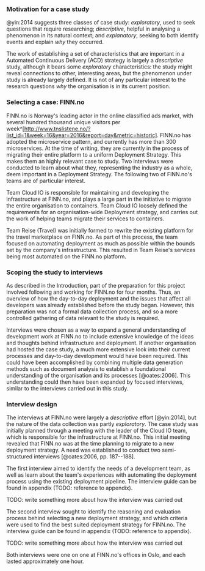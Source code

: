### Motivation for a case study

@yin:2014 suggests three classes of case study: _exploratory_, used to seek questions that require researching; _descriptive_, helpful in analysing a phenomenon in its natural context; and _explanatory_, seeking to both identify events and explain _why_ they occurred.

The work of establishing a set of characteristics that are important in a Automated Continuous Delivery (ACD) strategy is largely a _descriptive_ study, although it bears some _exploratory_ characteristics: the study might reveal connections to other, interesting areas, but the phenomenon under study is already largely defined. It is not of any particular interest to the research questions _why_ the organisation is in its current position.

### Selecting a case: FINN.no

FINN.no is Norway's leading actor in the online classified ads market, with several hundred thousand unique visitors per week^[http://www.tnslistene.no/?list_id=1&week=16&year=2016&report=day&metric=historic]. FINN.no has adopted the microservice pattern, and currently has more than 300 microservices. At the time of writing, they are currently in the process of migrating their entire platform to a uniform Deployment Strategy. This makes them an highly relevant case to study. Two interviews were conducted to learn about what they, representing the industry as a whole, deem important in a Deployment Strategy. The following two of FINN.no's teams are of particular interest.

Team Cloud IO is responsible for maintaining and developing the infrastructure at FINN.no, and plays a large part in the initiative to migrate the entire organisation to containers. Team Cloud IO loosely defined the requirements for an organisation-wide Deployment strategy, and carries out the work of helping teams migrate their services to containers.

Team Reise (Travel) was initially formed to rewrite the existing platform for the travel marketplace on FINN.no. As part of this process, the team focused on automating deployment as much as possible within the bounds set by the company's infrastructure. This resulted in Team Reise's services being most automated on the FINN.no platform.

### Scoping the study to interviews

As described in the Introduction, part of the preparation for this project involved following and working for FINN.no for four months. Thus, an overview of how the day-to-day deployment and the issues that affect all developers was already established before the study began. However, this preparation was not a formal data collection process, and so a more controlled gathering of data relevant to the study is required.

Interviews were chosen as a way to expand a general understanding of development work at FINN.no to include extensive knowledge of the ideas and thoughts behind infrastructure and deployment. If another organisation had hosted the case study, a much more extensive look into their current processes and day-to-day development would have been required. This could have been accomplished by combining multiple data generation methods such as document analysis to establish a foundational understanding of the organisation and its processes [@oates:2006]. This understanding could then have been expanded by focused interviews, similar to the interviews carried out in this study.

### Interview design

The interviews at FINN.no were largely a _descriptive_ effort [@yin:2014], but the nature of the data collection was partly _exploratory_. The case study was initially planned through a meeting with the leader of the Cloud IO team, which is responsible for the infrastructure at FINN.no. This initial meeting revealed that FINN.no was at the time planning to migrate to a new deployment strategy. A need was established to conduct two semi-structured interviews [@oates:2006, pp. 187--188].

The first interview aimed to identify the needs of a development team, as well as learn about the team's experiences with automating the deployment process using the existing deployment pipeline. The interview guide can be found in appendix (TODO: reference to appendix).

TODO: write something more about how the interview was carried out

The second interview sought to identify the reasoning and evaluation process behind selecting a new deployment strategy, and which criteria were used to find the best suited deployment strategy for FINN.no. The interview guide can be found in appendix (TODO: reference to appendix).

TODO: write something more about how the interview was carried out

Both interviews were one on one at FINN.no's offices in Oslo, and each lasted approximately one hour.
